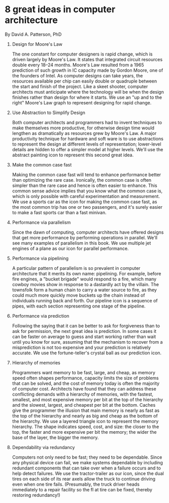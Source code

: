 # 8 great ideas in computer architecture

By David A. Patterson, PhD

1. Design for Moore's Law

    The one constant for computer designers is rapid change, which is driven largely by Moore's Law. It states that integrated circuit resources double every 18–24 months. Moore's Law resulted from a 1965 prediction of such growth in IC capacity made by Gordon Moore, one of the founders of Intel. As computer designs can take years, the resources available per chip can easily double or quadruple between the start and finish of the project. Like a skeet shooter, computer architects must anticipate where the technology will be when the design finishes rather than design for where it starts. We use an "up and to the right" Moore's Law graph to represent designing for rapid change.

2. Use Abstraction to Simplify Design

    Both computer architects and programmers had to invent techniques to make themselves more productive, for otherwise design time would lengthen as dramatically as resources grew by Moore's Law. A major productivity technique for hardware and soft ware is to use abstractions to represent the design at different levels of representation; lower-level details are hidden to offer a simpler model at higher levels. We'll use the abstract painting icon to represent this second great idea.

3. Make the common case fast

    Making the common case fast will tend to enhance performance better than optimizing the rare case. Ironically, the common case is often simpler than the rare case and hence is often easier to enhance. This common sense advice implies that you know what the common case is, which is only possible with careful experimentation and measurement. We use a sports car as the icon for making the common case fast, as the most common trip has one or two passengers, and it's surely easier to make a fast sports car than a fast minivan.

4. Performance via parallelism

    Since the dawn of computing, computer architects have offered designs that get more performance by performing operations in parallel. We'll see many examples of parallelism in this book. We use multiple jet engines of a plane as our icon for parallel performance.

5. Performance via pipelining

    A particular pattern of parallelism is so prevalent in computer architecture that it merits its own name: pipelining. For example, before fire engines, a "bucket brigade" would respond to a fire, which many cowboy movies show in response to a dastardly act by the villain. The townsfolk form a human chain to carry a water source to fire, as they could much more quickly move buckets up the chain instead of individuals running back and forth. Our pipeline icon is a sequence of pipes, with each section representing one stage of the pipeline.

6. Performance via prediction

    Following the saying that it can be better to ask for forgiveness than to ask for permission, the next great idea is prediction. In some cases it can be faster on average to guess and start working rather than wait until you know for sure, assuming that the mechanism to recover from a misprediction is not too expensive and your prediction is relatively accurate. We use the fortune-teller's crystal ball as our prediction icon.

7. Hierarchy of memories

    Programmers want memory to be fast, large, and cheap, as memory speed often shapes performance, capacity limits the size of problems that can be solved, and the cost of memory today is often the majority of computer cost. Architects have found that they can address these conflicting demands with a hierarchy of memories, with the fastest, smallest, and most expensive memory per bit at the top of the hierarchy and the slowest, largest, and cheapest per bit at the bottom. Caches give the programmer the illusion that main memory is nearly as fast as the top of the hierarchy and nearly as big and cheap as the bottom of the hierarchy. We use a layered triangle icon to represent the memory hierarchy. The shape indicates speed, cost, and size: the closer to the top, the faster and more expensive per bit the memory; the wider the base of the layer, the bigger the memory.

8. Dependability via redundancy

    Computers not only need to be fast; they need to be dependable. Since any physical device can fail, we make systems dependable by including redundant components that can take over when a failure occurs and to help detect failures. We use the tractor-trailer as our icon, since the dual tires on each side of its rear axels allow the truck to continue driving even when one tire fails. (Presumably, the truck driver heads immediately to a repair facility so the fl at tire can be fixed, thereby restoring redundancy!)
